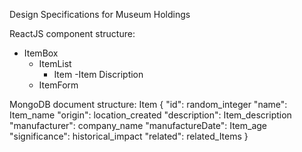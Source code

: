 Design Specifications for Museum Holdings

ReactJS component structure:
  - ItemBox
    - ItemList
      - Item
        -Item Discription
    - ItemForm


MongoDB document structure:
  Item {
  	"id": random_integer
  	"name": Item_name
  	"origin": location_created
  	"description": Item_description
  	"manufacturer": company_name
  	"manufactureDate": Item_age
  	"significance": historical_impact
  	"related": related_Items
  }
